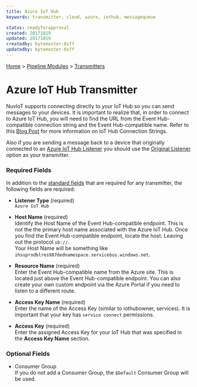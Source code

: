 ```yaml
---
title: Azure IoT Hub
keywords: transmitter, cloud, azure, iothub, messagequeue

status: readyforapproval
created: 20171019
updated: 20171019
createdby: bytemaster-0xff
updatedby: bytemaster-0xff
---
```

[Home](../../Index.md) > [Pipeline Modules](../Index.md) > [Transmitters](../Transmitter.md)

# Azure IoT Hub Transmitter

NuvIoT supports connecting directly to your IoT Hub so you can send messages to your devices.  It is important to realize that, in order to connect to Azure IoT Hub,
you will need to find the URL from the Event Hub-compatible connection string and the Event Hub-compatible name. Refer to this [Blog Post](https://blogs.msdn.microsoft.com/iotdev/2017/05/09/understand-different-connection-strings-in-azure-iot-hub/) for more information on IoT Hub Connection Strings.  

Also if you are sending a message back to a device that originally connected to an [Azure IoT Hub Listener](../Listeners/AzureIoTHub.md) you should use the [Original Listener](OriginalListener.md) option as your transmitter.

### Required Fields

In addition to the [standard fields](../../Topics/StandardFields.md) that are required for any transmitter, the following fields are required:

* **Listener Type** (required)  
`Azure IoT Hub`

* **Host Name** (required)  
Identify the Host Name of the Event Hub-compatible endpoint.  This is not the the primary host name associated with the Azure IoT Hub. 
Once you find the Event Hub-compatible endpoint, locate the host.  Leaving out the protocol `sb://`.  
Your Host Name will be something like `ihsuprodblres987dednamespace.servicebus.windows.net`.

* **Resource Name** (required)      
Enter the Event Hub-compatible name from the Azure site.  This is located just above the Event Hub-compatible endpoint. 
You can also create your own custom endpoint via the Azure Portal if you need to listen to a different route.

* **Access Key Name** (required)    
Enter the name of the Access Key (similar to iothubowner, services).  It is important that your key has `service connect` permissions.

* **Access Key** (required)  
Enter the assigned Access Key for your IoT Hub that was specified in the **Access Key Name** section.

### Optional Fields
* Consumer Group    
If you do not add a Consumer Group, the `$Default` Consumer Group will be used.
